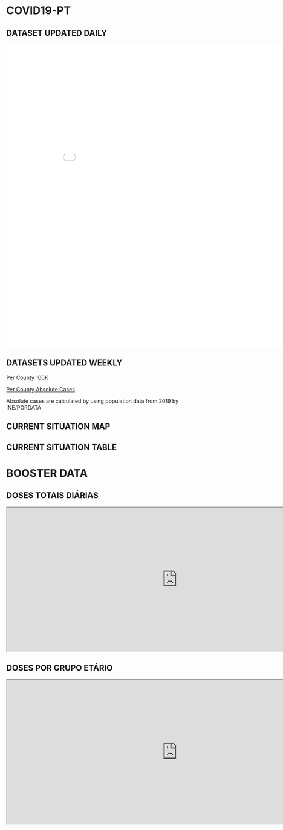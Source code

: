 # COVID19-PT 

## DATASET UPDATED DAILY 

<div><iframe width="900" height="800" frameborder="0" scrolling="no" src="//plotly.com/~jmgvostpt/1.embed"></iframe></div>

## DATASETS UPDATED WEEKLY 

[Per County 100K](https://github.com/JorgeMiguelGomes/COVID19PT_DADOSCONCELHO/blob/main/COVID19PT_CONCELHOS%20-%20INCID%C3%8ANCIA.csv)

[Per County Absolute Cases](https://github.com/JorgeMiguelGomes/COVID19PT_DADOSCONCELHO/blob/main/COVID19PT_CONCELHOS%20-%20ABSOLUTOS.csv)

Absolute cases are calculated by using population data from 2019 by INE/PORDATA


## CURRENT SITUATION MAP 

<div class="flourish-embed flourish-map" data-src="visualisation/8037452"><script src="https://public.flourish.studio/resources/embed.js"></script></div>

## CURRENT SITUATION TABLE

<div class="flourish-embed flourish-table" data-src="visualisation/5744183"><script src="https://public.flourish.studio/resources/embed.js"></script></div>

# BOOSTER DATA 

## DOSES TOTAIS DIÁRIAS

<center><iframe src="https://docs.google.com/spreadsheets/d/e/2PACX-1vQAHicltl-np4eY00xBSWFxdmttZ-cUNyQUAajKpsqrNv431hql5Gbz06Fh7mnW-l4108wZeco0I8oP/pubchart?oid=474943055&amp;format=interactive" width="900" height="380"></iframe></center>

## DOSES POR GRUPO ETÁRIO 

<center><iframe src="https://docs.google.com/spreadsheets/d/e/2PACX-1vQAHicltl-np4eY00xBSWFxdmttZ-cUNyQUAajKpsqrNv431hql5Gbz06Fh7mnW-l4108wZeco0I8oP/pubchart?oid=2130977469&amp;format=interactive" width="900" height="380"></iframe></center>


